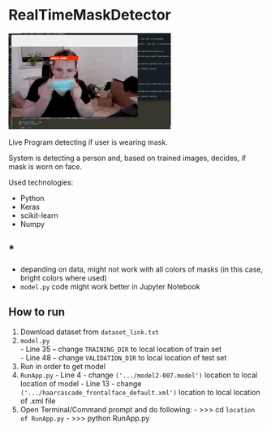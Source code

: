 # RealTimeMaskDetector

![](FaceMaskDetection.gif)

Live Program detecting if user is wearing mask.

System is detecting a person and, based on trained images, decides, if mask is worn on face.

Used technologies:
  - Python
  - Keras
  - scikit-learn
  - Numpy
  
## *
  - depanding on data, might not work with all colors of masks (in this case, bright colors where used)
  - `model.py` code might work better in Jupyter Notebook

  ## How to run
  1. Download dataset from `dataset_link.txt`
  2. `model.py`<br>
    - Line 35 – change `TRAINING_DIR` to local location of train set<br>
    - Line 48 – change `VALIDATION_DIR` to local location of test set
  3. Run in order to get model
  4. `RunApp.py`
    - Line 4 - change `('.../model2-007.model')` location to local location of model
    - Line 13 - change `('.../haarcascade_frontalface_default.xml')` location to local location of .xml file
  5. Open Terminal/Command prompt and do following:
    - >>> cd `location of RunApp.py`
    - >>> python RunApp.py
